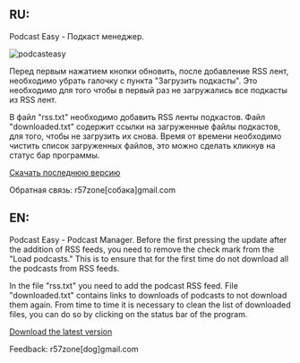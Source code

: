 <h2>RU:</h2>
Podcast Easy - Подкаст менеджер.

![podcasteasy](https://cloud.githubusercontent.com/assets/9499881/5703442/f12cf910-9a7f-11e4-9e00-87cc2235537b.png)

Перед первым нажатием кнопки обновить, после добавление RSS лент, необходимо убрать галочку с пункта "Загрузить подкасты". Это необходимо для того чтобы в первый раз не загружались все подкасты из RSS лент. 

В файл "rss.txt" необходимо добавить RSS ленты подкастов. Файл "downloaded.txt" содержит ссылки на загруженные файлы подкастов, для того, чтобы не загрузить их снова. Время от времени необходимо чистить список загруженных файлов, это можно сделать кликнув на статус бар программы.<br>

[Скачать последнюю версию](https://github.com/r57zone/Podcast-Easy-for-Windows/releases)

Обратная связь: r57zone[собака]gmail.com

<h2>EN:</h2>
Podcast Easy - Podcast Manager.
Before the first pressing the update after the addition of RSS feeds, you need to remove the check mark from the "Load podcasts." This is to ensure that for the first time do not download all the podcasts from RSS feeds.

In the file "rss.txt" you need to add the podcast RSS feed. File "downloaded.txt" contains links to downloads of podcasts to not download them again. From time to time it is necessary to clean the list of downloaded files, you can do so by clicking on the status bar of the program. <br>

[Download the latest version](https://github.com/r57zone/Podcast-Easy-for-Windows/releases)

Feedback: r57zone[dog]gmail.com